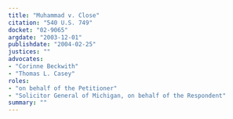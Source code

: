 ```yaml
---
title: "Muhammad v. Close"
citation: "540 U.S. 749"
docket: "02-9065"
argdate: "2003-12-01"
publishdate: "2004-02-25"
justices: ""
advocates:
- "Corinne Beckwith"
- "Thomas L. Casey"
roles:
- "on behalf of the Petitioner"
- "Solicitor General of Michigan, on behalf of the Respondent"
summary: ""
---
```


